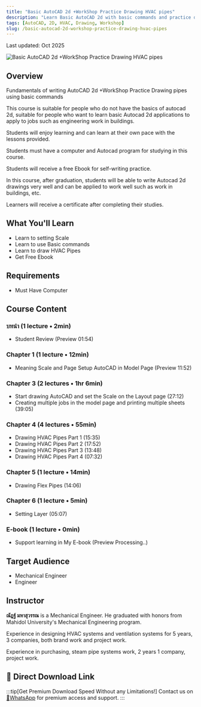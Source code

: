 ```yaml
---
title: "Basic AutoCAD 2d +WorkShop Practice Drawing HVAC pipes"
description: "Learn Basic AutoCAD 2d with basic commands and practice drawing HVAC pipes. Complete workshop for beginners."
tags: [AutoCAD, 2D, HVAC, Drawing, Workshop]
slug: /basic-autocad-2d-workshop-practice-drawing-hvac-pipes
---
```


Last updated: Oct 2025

![Basic AutoCAD 2d +WorkShop Practice Drawing HVAC pipes](https://img-c.udemycdn.com/course/240x135/6859385_cd56.jpg)

## Overview

Fundamentals of writing AutoCAD 2d +WorkShop Practice Drawing pipes using basic commands

This course is suitable for people who do not have the basics of autocad 2d, suitable for people who want to learn basic Autocad 2d applications to apply to jobs such as engineering work in buildings.

Students will enjoy learning and can learn at their own pace with the lessons provided.

Students must have a computer and Autocad program for studying in this course.

Students will receive a free Ebook for self-writing practice.

In this course, after graduation, students will be able to write Autocad 2d drawings very well and can be applied to work well such as work in buildings, etc.

Learners will receive a certificate after completing their studies.

## What You'll Learn

- Learn to setting Scale
- Learn to use Basic commands
- Learn to draw HVAC Pipes
- Get Free Ebook

## Requirements

- Must Have Computer

## Course Content

### บทนำ (1 lecture • 2min)

- Student Review (Preview 01:54)

### Chapter 1 (1 lecture • 12min)

- Meaning Scale and Page Setup AutoCAD in Model Page (Preview 11:52)

### Chapter 3 (2 lectures • 1hr 6min)

- Start drawing AutoCAD and set the Scale on the Layout page (27:12)
- Creating multiple jobs in the model page and printing multiple sheets (39:05)

### Chapter 4 (4 lectures • 55min)

- Drawing HVAC Pipes Part 1 (15:35)
- Drawing HVAC Pipes Part 2 (17:52)
- Drawing HVAC Pipes Part 3 (13:48)
- Drawing HVAC Pipes Part 4 (07:32)

### Chapter 5 (1 lecture • 14min)

- Drawing Flex Pipes (14:06)

### Chapter 6 (1 lecture • 5min)

- Setting Layer (05:07)

### E-book (1 lecture • 0min)

- Support learning in My E-book (Preview Processing..)

## Target Audience

- Mechanical Engineer
- Engineer

## Instructor

**ณัฏฐ์ มหาสุวรรณ** is a Mechanical Engineer. He graduated with honors from Mahidol University's Mechanical Engineering program.

Experience in designing HVAC systems and ventilation systems for 5 years, 3 companies, both brand work and project work.

Experience in purchasing, steam pipe systems work, 2 years 1 company, project work.

 

## 🚀 Direct Download Link
:::tip[Get Premium Download Speed Without any Limitations!]
Contact us on [💬WhatsApp](https://wa.me/+8613237610083) for premium  access and support.
:::

